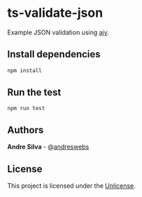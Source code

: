 # ts-validate-json

Example JSON validation using [ajv](https://github.com/ajv-validator/ajv).


## Install dependencies

```sh
npm install
```

## Run the test

```
npm run test
```


## Authors

**Andre Silva** - @[andreswebs](https://github.com/andreswebs)


## License

This project is licensed under the [Unlicense](UNLICENSE.md).
